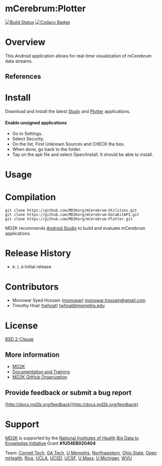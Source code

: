 # mCerebrum:Plotter
[![Build Status](https://travis-ci.org/MD2Korg/mCerebrum-Plotter.svg?branch=master)](https://travis-ci.org/MD2Korg/mCerebrum-Plotter)
[![Codacy Badge](https://api.codacy.com/project/badge/grade/f895da40b8ba443cba493e81b91a3b7b)](https://www.codacy.com/app/twhnat/mCerebrum-Plotter)

# Overview
This Android application allows for real-time visualization of mCerebrum data streams.

## References
<!-- - [UbiComp 2015](http://ubicomp.org/ubicomp2015/program/accepted-papers.html)
*cStress: Towards a Gold Standard for Continuous Stress Assessment in the Mobile Environment*
Karen Hovsepian, Mustafa al'absi, Emre Ertin, Thomas Kamarck, Motoshiro Nakajima, Santosh Kumar [pdf](http://dl.acm.org/citation.cfm?id=2807526) -->

# Install
Download and install the latest [Study](https://github.com/MD2Korg/mCerebrum-Study/releases/latest) and [Plotter](https://github.com/MD2Korg/mCerebrum-Plotter/releases/latest) applications.

#### Enable unsigned applications
- Go to Settings.
- Select Security.
- On the list, Find Unknown Sources and CHECK the box.
- When done, go back to the folder.
- Tap on the apk file and select Open/Install. It should be able to install.

# Usage
<!-- - Screen shots and basic instructions needed here -->

# Compilation
```
git clone https://github.com/MD2Korg/mCerebrum-Utilities.git
git clone https://github.com/MD2Korg/mCerebrum-DataKitAPI.git
git clone https://github.com/MD2Korg/mCerebrum-Plotter.git
```

MD2K recommends [Android Studio](http://developer.android.com/tools/studio/index.html) to build and evaluate mCerebrum applications.


# Release History
- `0.1.0` Initial release

# Contributors
- Monowar Syed Hossain ([monowar](https://github.com/monowar)) <monowar.hossain@gmail.com>
- Timothy Hnat ([twhnat](https://github.com/twhnat)) <twhnat@memphis.edu>

# License
[BSD 2-Clause](LICENSE)

## More information
- [MD2K](https://md2k.org/)
- [Documentation and Training](http://docs.md2k.org)
- [MD2K GitHub Organization](https://github.com/MD2Korg/)

## Provide feedback or submit a bug report
[http://docs.md2k.org/feedback](http://docs.md2k.org/feedback)

# Support
[MD2K](https://md2k.org) is supported by the [National Institutes of Health](https://www.nih.gov/) [Big Data to Knowledge Initiative](https://datascience.nih.gov/bd2k) Grant **#1U54EB020404**

Team: 
[Cornell Tech](http://tech.cornell.edu/), 
[GA Tech](http://www.gatech.edu/), 
[U Memphis](http://www.memphis.edu/), 
[Northwestern](http://www.northwestern.edu/), 
[Ohio State](https://www.osu.edu/), 
[Open mHealth](http://www.openmhealth.org/), 
[Rice](http://www.rice.edu/), 
[UCLA](http://www.ucla.edu/), 
[UCSD](http://www.ucsd.edu/), 
[UCSF](http://www.ucsf.edu/), 
[U Mass](http://www.umass.edu/), 
[U Michigan](https://www.umich.edu/), 
[WVU](http://www.wvu.edu/)

